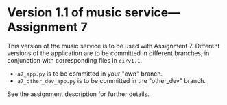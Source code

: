 # Version 1.1 of music service&mdash;Assignment&nbsp;7

This version of the music service is to be used with Assignment&nbsp;7. Different versions of the application are to be committed in different branches, in conjunction with corresponding files in `ci/v1.1`.

* `a7_app.py` is to be committed in your "own" branch.
* `a7_other_dev_app.py` is to be committed in the "other_dev" branch.

See the assignment description for further details.
